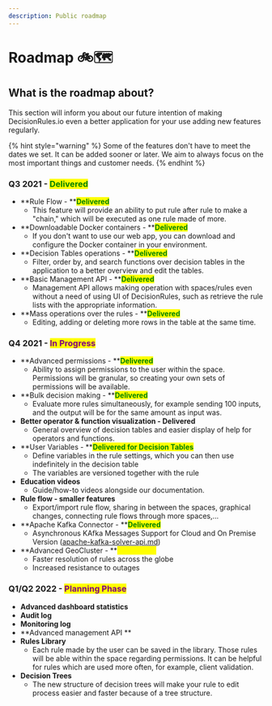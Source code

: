 ```yaml
---
description: Public roadmap
---
```


# Roadmap 🚲🗺️

## What is the roadmap about?

This section will inform you about our future intention of making DecisionRules.io even a better application for your use adding new features regularly.

{% hint style="warning" %}
Some of the features don't have to meet the dates we set. It can be added sooner or later. We aim to always focus on the most important things and customer needs.
{% endhint %}

### Q3 2021 - <mark style="color:green;">**Delivered**</mark>

* **Rule Flow - **<mark style="color:green;">**Delivered**</mark>
  * This feature will provide an ability to put rule after rule to make a "chain," which will be executed as one rule made of more.
* **Downloadable Docker containers - **<mark style="color:green;">**Delivered**</mark>
  * If you don't want to use our web app, you can download and configure the Docker container in your environment.
* **Decision Tables operations - **<mark style="color:green;">**Delivered**</mark>
  * Filter, order by, and search functions over decision tables in the application to a better overview and edit the tables.
* **Basic Management API - **<mark style="color:green;">**Delivered**</mark>
  * Management API allows making operation with spaces/rules even without a need of using UI of DecisionRules, such as retrieve the rule lists with the appropriate information.
* **Mass operations over the rules - **<mark style="color:green;">**Delivered**</mark>
  * Editing, adding or deleting more rows in the table at the same time.

### Q4 2021 - <mark style="color:purple;">In Progress</mark>

* **Advanced permissions - **<mark style="color:green;">**Delivered**</mark>
  * Ability to assign permissions to the user within the space. Permissions will be granular, so creating your own sets of permissions will be available.
* **Bulk decision making - **<mark style="color:green;">**Delivered**</mark>
  * Evaluate more rules simultaneously, for example sending 100 inputs, and the output will be for the same amount as input was.
* **Better operator & function visualization - Delivered**
  * General overview of decision tables and easier display of help for operators and functions.
* **User Variables - **<mark style="color:green;">**Delivered for Decision Tables**</mark>
  * Define variables in the rule settings, which you can then use indefinitely in the decision table&#x20;
  * The variables are versioned together with the rule
* **Education videos**
  * Guide/how-to videos alongside our documentation.
* **Rule flow - smaller features**
  * Export/import rule flow, sharing in between the spaces, graphical changes, connecting rule flows through more spaces,...
* **Apache Kafka  Connector - **<mark style="color:green;">**Delivered**</mark>
  * Asynchronous KAfka Messages Support for Cloud and On Premise Version ([apache-kafka-solver-api.md](api/apache-kafka-solver-api.md "mention"))
* **Advanced GeoCluster - **<mark style="color:yellow;">**In Progress**</mark>
  * Faster resolution of rules across the globe
  * Increased resistance to outages

### Q1/Q2 2022 - <mark style="color:purple;">Planning Phase</mark>

* **Advanced dashboard statistics**
* **Audit log**
* **Monitoring log**
* **Advanced management API **
* **Rules Library**
  * Each rule made by the user can be saved in the library. Those rules will be able within the space regarding permissions. It can be helpful for rules which are used more often, for example, client validation.
* **Decision Trees**
  * The new structure of decision trees will make your rule to edit process easier and faster because of a tree structure.

